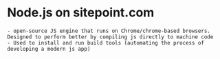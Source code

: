# Node.js on sitepoint.com
    - open-source JS engine that runs on Chrome/chrome-based browsers. Designed to perform better by compiling js directly to machine code
    - Used to install and run build tools (automating the process of developing a modern js app)
